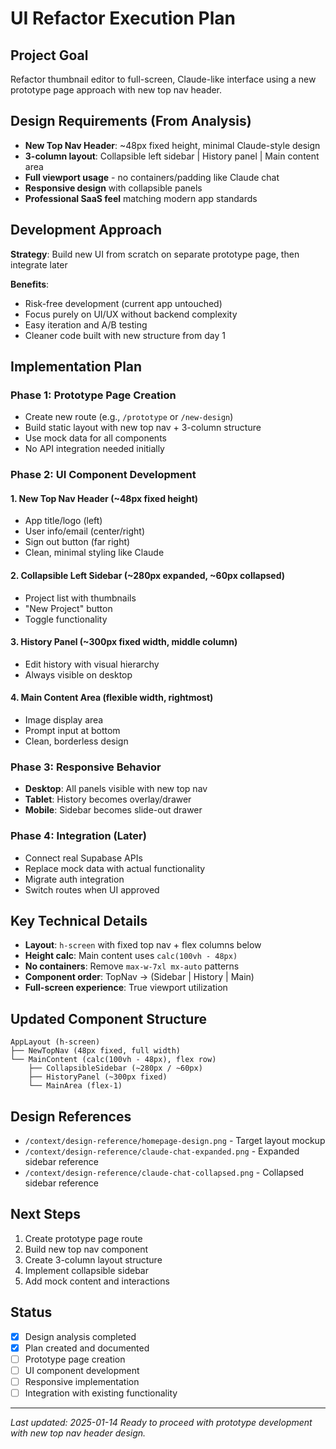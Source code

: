 # UI Refactor Execution Plan

## Project Goal
Refactor thumbnail editor to full-screen, Claude-like interface using a new prototype page approach with new top nav header.

## Design Requirements (From Analysis)
- **New Top Nav Header**: ~48px fixed height, minimal Claude-style design
- **3-column layout**: Collapsible left sidebar | History panel | Main content area
- **Full viewport usage** - no containers/padding like Claude chat
- **Responsive design** with collapsible panels
- **Professional SaaS feel** matching modern app standards

## Development Approach
**Strategy**: Build new UI from scratch on separate prototype page, then integrate later

**Benefits**:
- Risk-free development (current app untouched)
- Focus purely on UI/UX without backend complexity
- Easy iteration and A/B testing
- Cleaner code built with new structure from day 1

## Implementation Plan

### Phase 1: Prototype Page Creation
- Create new route (e.g., `/prototype` or `/new-design`)
- Build static layout with new top nav + 3-column structure
- Use mock data for all components
- No API integration needed initially

### Phase 2: UI Component Development

#### 1. New Top Nav Header (~48px fixed height)
- App title/logo (left)
- User info/email (center/right)
- Sign out button (far right)
- Clean, minimal styling like Claude

#### 2. Collapsible Left Sidebar (~280px expanded, ~60px collapsed)
- Project list with thumbnails
- "New Project" button
- Toggle functionality

#### 3. History Panel (~300px fixed width, middle column)
- Edit history with visual hierarchy
- Always visible on desktop

#### 4. Main Content Area (flexible width, rightmost)
- Image display area
- Prompt input at bottom
- Clean, borderless design

### Phase 3: Responsive Behavior
- **Desktop**: All panels visible with new top nav
- **Tablet**: History becomes overlay/drawer
- **Mobile**: Sidebar becomes slide-out drawer

### Phase 4: Integration (Later)
- Connect real Supabase APIs
- Replace mock data with actual functionality
- Migrate auth integration
- Switch routes when UI approved

## Key Technical Details
- **Layout**: `h-screen` with fixed top nav + flex columns below
- **Height calc**: Main content uses `calc(100vh - 48px)`
- **No containers**: Remove `max-w-7xl mx-auto` patterns
- **Component order**: TopNav → (Sidebar | History | Main)
- **Full-screen experience**: True viewport utilization

## Updated Component Structure
```
AppLayout (h-screen)
├── NewTopNav (48px fixed, full width)
└── MainContent (calc(100vh - 48px), flex row)
    ├── CollapsibleSidebar (~280px / ~60px)
    ├── HistoryPanel (~300px fixed)
    └── MainArea (flex-1)
```

## Design References
- `/context/design-reference/homepage-design.png` - Target layout mockup
- `/context/design-reference/claude-chat-expanded.png` - Expanded sidebar reference
- `/context/design-reference/claude-chat-collapsed.png` - Collapsed sidebar reference

## Next Steps
1. Create prototype page route
2. Build new top nav component
3. Create 3-column layout structure
4. Implement collapsible sidebar
5. Add mock content and interactions

## Status
- [x] Design analysis completed
- [x] Plan created and documented
- [ ] Prototype page creation
- [ ] UI component development
- [ ] Responsive implementation
- [ ] Integration with existing functionality

---

*Last updated: 2025-01-14*
*Ready to proceed with prototype development with new top nav header design.*